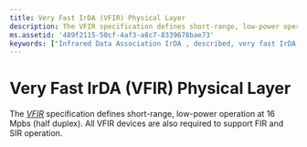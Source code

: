 ```yaml
---
title: Very Fast IrDA (VFIR) Physical Layer
description: The VFIR specification defines short-range, low-power operation at 16 Mpbs (half duplex). All VFIR devices are also required to support FIR and SIR operation.
ms.assetid: '489f2115-50cf-4af3-a8c7-8339678bae73'
keywords: ["Infrared Data Association IrDA , described, very fast IrDA (VFIR) physical layer", "VFIR IrDA", "architecture IrDA , very fast IrDA"]
---
```


# Very Fast IrDA (VFIR) Physical Layer

The [*VFIR*](v-gly.md#-irda-vfir-gly) specification defines short-range, low-power operation at 16 Mpbs (half duplex). All VFIR devices are also required to support FIR and SIR operation.

 

 




